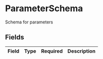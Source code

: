 # ParameterSchema

Schema for parameters


## Fields

| Field       | Type        | Required    | Description |
| ----------- | ----------- | ----------- | ----------- |